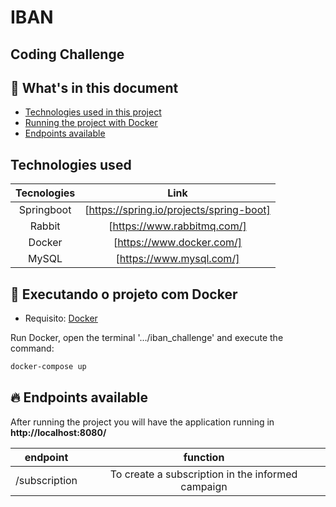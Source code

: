 # IBAN
## Coding Challenge

## 💬 What's in this document
* [Technologies used in this project](https://github.com/guplima1986/iban_challenge#technologies-used-in-this-project)
* [Running the project with Docker](https://github.com/guplima1986/iban_challenge#running-the-project-with-docker)
* [Endpoints available](https://github.com/guplima1986/iban_challenge#endpoints-available)

## Technologies used
|          Tecnologies        |         Link            |
|:---------------------------:|:-----------------------:|
|          Springboot         | [https://spring.io/projects/spring-boot] |
|          Rabbit             | [https://www.rabbitmq.com/] |
|          Docker             | [https://www.docker.com/] |
|          MySQL              | [https://www.mysql.com/] |

## 🐳 Executando o projeto com Docker

* Requisito: [Docker](https://docs.docker.com/get-docker/)

Run Docker, open the terminal '.../iban_challenge' and execute the command:

```sh
docker-compose up
```

## 🔥 Endpoints available
After running the project you will have the application running in **http://localhost:8080/<endpoint>**

|           endpoint          	|                                 function                                 	|
|:---------------------------:	|:----------------------------------------------------------------------:	|
|            /subscription  	|           To create a subscription in the informed campaign              	|
